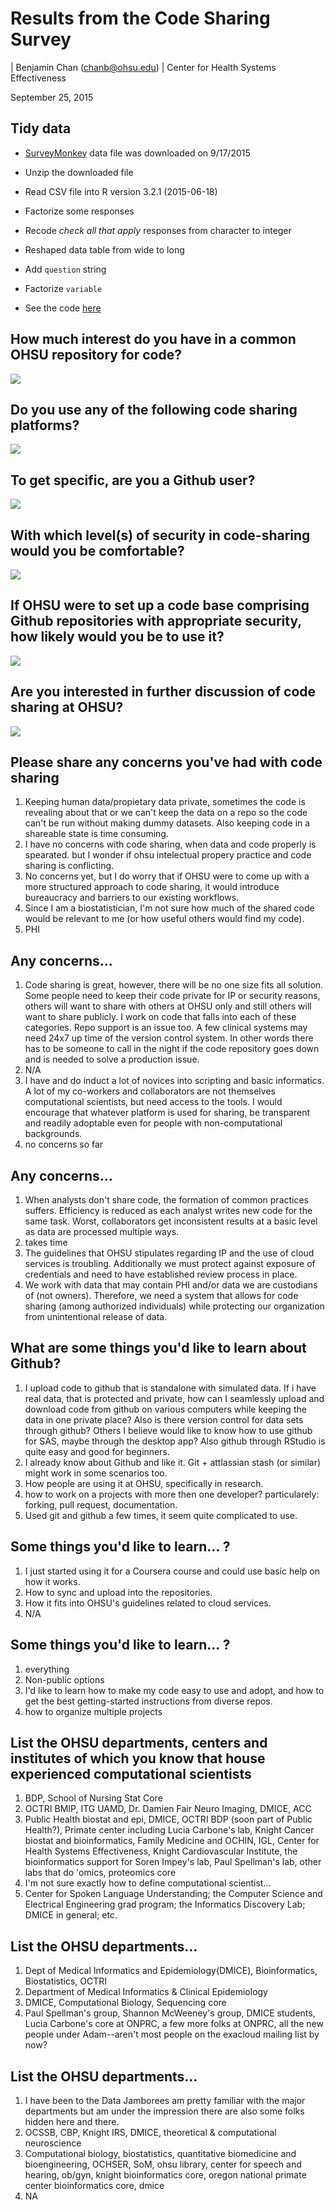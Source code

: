 # Results from the Code Sharing Survey
| Benjamin Chan (chanb@ohsu.edu)
| Center for Health Systems Effectiveness
  
September 25, 2015  


## Tidy data

* [SurveyMonkey](https://www.surveymonkey.com) data file was downloaded on 9/17/2015

* Unzip the downloaded file



* Read CSV file into R version 3.2.1 (2015-06-18)



* Factorize some responses



* Recode *check all that apply* responses from character to integer



* Reshaped data table from wide to long



* Add `question` string



* Factorize `variable`



* See the code [here](https://github.com/chse-ohsu/CommonCodeBaseSurvey-20150925/blob/master/SLIDES.Rmd)


## How much interest do you have in a common OHSU repository for code?



![](SLIDES_files/figure-html/unnamed-chunk-9-1.png) 


## Do you use any of the following code sharing platforms?

![](SLIDES_files/figure-html/unnamed-chunk-10-1.png) 


## To get specific, are you a Github user?

![](SLIDES_files/figure-html/unnamed-chunk-11-1.png) 


## With which level(s) of security in code-sharing would you be comfortable?

![](SLIDES_files/figure-html/unnamed-chunk-12-1.png) 


## If OHSU were to set up a code base comprising Github repositories with appropriate security, how likely would you be to use it?

![](SLIDES_files/figure-html/unnamed-chunk-13-1.png) 


## Are you interested in further discussion of code sharing at OHSU?

![](SLIDES_files/figure-html/unnamed-chunk-14-1.png) 


## Please share any concerns you've had with code sharing



1. Keeping human data/propietary data private, sometimes the code is revealing about that or we can't keep the data on a repo so the code can't be run without making dummy datasets. Also keeping code in a shareable state is time consuming.
1. I have no concerns with code sharing, when data and code properly is spearated. but I wonder if ohsu intelectual propery practice and code sharing is conflicting.
1. No concerns yet, but I do worry that if OHSU were to come up with a more structured approach to code sharing, it would introduce bureaucracy and barriers to our existing workflows.
1. Since I am a biostatistician, I'm not sure how much of the shared code would be relevant to me (or how useful others would find my code).
1. PHI

## Any concerns...

1. Code sharing is great, however, there will be no one size fits all solution.  Some people need to keep their code private for IP or security reasons, others will want to share with others at OHSU only and still others will want to share publicly.  I work on code that falls into each of these categories.  Repo support is an issue too.  A few clinical systems may need 24x7 up time of the version control system.  In other words there has to be someone to call in the night if the code repository goes down and is needed to solve a production issue.
1. N/A
1. I have and do induct a lot of novices into scripting and basic informatics.  A lot of my co-workers and collaborators are not themselves computational scientists, but need access to the tools.  I would encourage that whatever platform is used for sharing, be transparent and readily adoptable even for people with non-computational backgrounds.
1. no concerns so far

## Any concerns...

1. When analysts don't share code, the formation of common practices suffers.  Efficiency is reduced as each analyst writes new code for the same task.  Worst, collaborators get inconsistent results at a basic level as data are processed multiple ways.
1. takes time
1. The guidelines that OHSU stipulates regarding IP and the use of cloud services is troubling. Additionally we must protect against exposure of credentials and need to have established review process in place.
1. We work with data that may contain PHI and/or data we are custodians of (not owners). Therefore, we need a system that allows for code sharing (among authorized individuals) while protecting our organization from unintentional release of data.


## What are some things you'd like to learn about Github?



1. I upload code to github that is standalone with simulated data. If i have real data, that is protected and private, how can I seamlessly upload and download code from github on various computers while keeping the data in one private place? Also is there version control for data sets through github? Others I believe would like to know how to use github for SAS, maybe through the desktop app? Also github through RStudio is quite easy and good for beginners.
1. I already know about Github and like it.  Git + attlassian stash (or similar) might work in some scenarios too.
1. How people are using it at OHSU, specifically in research.
1. how to work on a projects with more then one developer? particularely: forking, pull request, documentation.
1. Used git and github a few times, it seem quite complicated to use.

## Some things you'd like to learn... ?

1. I just started using it for a Coursera course and could use basic help on how it works.
1. How to sync and upload into the repositories. 
1. How it fits into OHSU's guidelines related to cloud services.
1. N/A

## Some things you'd like to learn... ?

1. everything
1. Non-public options
1. I'd like to learn how to make my code easy to use and adopt, and how to get the best getting-started instructions from diverse repos.
1. how to organize multiple projects


## List the OHSU departments, centers and institutes of which you know that house experienced computational scientists



1. BDP, School of Nursing Stat Core
1. OCTRI BMIP, ITG UAMD, Dr. Damien Fair Neuro Imaging, DMICE, ACC
1. Public Health biostat and epi, DMICE, OCTRI BDP (soon part of Public Health?), Primate center including Lucia Carbone's lab, Knight Cancer biostat and bioinformatics, Family Medicine and OCHIN, IGL, Center for Health Systems Effectiveness, Knight Cardiovascular Institute, the bioinformatics support for Soren Impey's lab, Paul Spellman's lab, other labs that do 'omics, proteomics core
1. I'm not sure exactly how to define computational scientist...
1. Center for Spoken Language Understanding; the Computer Science and Electrical Engineering grad program; the Informatics Discovery Lab; DMICE in general; etc.

## List the OHSU departments...

1. Dept of Medical Informatics and Epidemiology(DMICE), Bioinformatics, Biostatistics, OCTRI
1. Department of Medical Informatics & Clinical Epidemiology
1. DMICE, Computational Biology, Sequencing core
1. Paul Spellman's group, Shannon McWeeney's group, DMICE students, Lucia Carbone's core at ONPRC, a few more folks at ONPRC, all the new people under Adam--aren't most people on the exacloud mailing list by now?

## List the OHSU departments...

1. I have been to the Data Jamborees am pretty familiar with the major departments but am under the impression there are also some folks hidden here and there.
1. OCSSB, CBP, Knight IRS, DMICE, theoretical & computational neuroscience 
1. Computational biology, biostatistics, quantitative biomedicine and bioengineering, OCHSER, SoM, ohsu library, center for speech and hearing, ob/gyn, knight bioinformatics core, oregon national primate center bioinformatics core, dmice
1. NA
